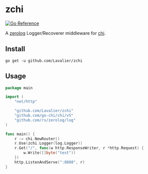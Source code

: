 # zchi
[![Go Reference](https://pkg.go.dev/badge/github.com/Lavalier/zchi.svg)](https://pkg.go.dev/github.com/Lavalier/zchi)

A [zerolog](https://github.com/rs/zerolog) Logger/Recoverer middleware for [chi](https://github.com/go-chi/chi).

## Install
`go get -u github.com/Lavalier/zchi`

## Usage
```go
package main

import (
	"net/http"

	"github.com/Lavalier/zchi"
	"github.com/go-chi/chi/v5"
	"github.com/rs/zerolog/log"
)

func main() {
	r := chi.NewRouter()
	r.Use(zchi.Logger(log.Logger))
	r.Get("/", func(w http.ResponseWriter, r *http.Request) {
		w.Write([]byte("test"))
	})
	http.ListenAndServe(":8080", r)
}

```
